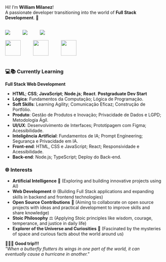 Hi! I’m **William Milanez**! <br>
A passionate developer transitioning into the world of **Full Stack Development**. 🚀  
<br>

<div style="display: flex; justify-content: left; align-items: center; gap: 40px;">
  <a href="https://www.linkedin.com/in/williammilanez/" >
    <img src="https://img.shields.io/badge/-LinkedIn-0077B5?style=flat-square&logo=linkedin&logoColor=white" />
  </a>
  <a href="mailto:william.milanez@outlook.com" >
    <img src="https://img.shields.io/badge/-E--mail-0078D4?style=flat-square&logo=microsoft-outlook&logoColor=white" />
  </a>
  <a href="https://www.instagram.com/williammilanez/" >
    <img src="https://img.shields.io/badge/-Instagram-E1306C?style=flat-square&logo=instagram&logoColor=white" />
  </a>
</div>
<br>

<div style="display: flex; justify-content: left; align-items: center; gap: 40px;">
  <img src="https://github.com/user-attachments/assets/8de11631-928c-4976-91df-572f45992f99" width="50" height="50" />
  <img src="https://github.com/user-attachments/assets/8b2751d2-991b-461d-a176-92a8fb91c6bf" width="50" height="50" />
  <img src="https://github.com/user-attachments/assets/beb9ada4-a884-47cb-855d-13b32e2c6a39" width="50" height="50" />
</div>
<br>

### 💻📚 Currently Learning
**Full Stack Web Development**
- **HTML**; **CSS**; **JavaScript**; **Node.js**; **React**.
**Postgraduate Dev Start**
- **Lógica**: Fundamentos da Computação; Lógica de Programação.
- **Soft Skills**: Learning Agility; Comunicação Eficaz; Construção de Portfólio.
- **Produto**: Gestão de Produtos e Inovação; Privacidade de Dados e LGPD; Metodologia Ágil.
- **UI/UX**: Desenvolvimento de Interfaces; Prototipagem com Figma; Acessibilidade.
- **Inteligência Artificial**: Fundamentos de IA; Prompt Engineering; Segurança e Privacidade em IA.
- **Front-end**: HTML, CSS e JavaScript; React; Responsividade e Acessibilidade.
- **Back-end**: Node.js; TypeScript; Deploy do Back-end.

### 🌐 Interests
- **Artificial Intelligence** 🤖 (Exploring and building innovative projects using AI)  
- **Web Development** 🌐 (Building Full Stack applications and expanding skills in backend and frontend technologies)  
- **Open Source Contributions** 🤝 (Aiming to collaborate on open source projects with ideas and practical development to improve skills and share knowledge)  
- **Stoic Philosophy** ⚖️ (Applying Stoic principles like wisdom, courage, temperance, and justice in daily life)  
- **Explorer of the Universe and Curiosities** 🌌 (Fascinated by the mysteries of space and curious facts about the world around us)

🍁🍂🍃 **Good trip!!!** <br>
*"When a butterfly flutters its wings in one part of the world, it can eventually cause a hurricane in another."*
